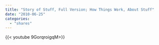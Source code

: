 ```yaml
---
title: "Story of Stuff, Full Version; How Things Work, About Stuff"
date: "2010-06-25"
categories:
  - "shares"
---
```


<div style="width: 70vw;">{{< youtube 9GorqroigqM>}}</div>
